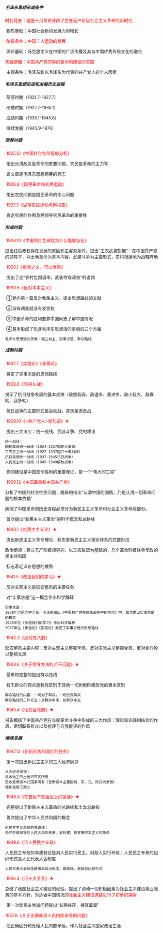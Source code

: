 ##### 毛泽东思想形成条件

​	<font color="red">时代背景：俄国十月革命开辟了世界无产阶级社会主义革命的新时代</font>

​	物质基础：中国社会新的发展力的增长

​	<font color="red">阶级条件：中国工人运动的发展</font>

​	理论基础：马克思主义在中国的广泛传播及其与中国优秀传统文化的融合

​	<font color="red">实践基础：中国共产党领导的革命和建设的实践</font>

​	主观条件：毛泽东和以毛泽东为代表的共产党人的个人因素

##### 毛泽东思想形成和发展历史进程

​	萌芽时期（1921.7-1927.7）

​	形成时期（1927.7-1935.1）

​	成熟时期（1935.1-1945.8）

​	继续发展（1945.9-1976）

##### 萌芽时期

​	<font color="red">1925.12《中国社会各阶级的分析》</font>

​	指出分清敌友是革命的首要问题，农民是革命的主力军

​	该文章是毛泽东思想萌芽的标志

​	<font color="red">1926.9《国民革命和农民运动》</font>

​	指出农民问题是国民革命的中心问题

​	<font color="red">1927.3《湖南农民运动考察报告》</font>

​	肯定农民的作用及党领导农民革命的重要性

##### 形成时期

​	<font color="red">1928.10《中国的红色政权为什么能够存在》</font>

​	提出红色政权存在发展的原因和主客观条件，提出“工农武装割据”：在中国共产党的领导下，以土地革命为基本内容，武装斗争为主要形式，农村根据地为战略阵地

​	<font color="red">1930.1《星星之火，可以燎原》</font>

​	提出了走”农村包围城市，武装夺取政权“的道路

​	<font color="red">1930.5《反对本本主义》</font>

​	①党内第一篇反对教条主义、提出思想路线的文献

​	②没有调查就没有发言权

​	③中国革命的胜利要靠中国同志了解中国情况

​	④基本形成了包含毛泽东思想活的灵魂的三个方面

```
毛泽东思想活的灵魂：独立自主、实事求是、群众路线
```

##### 成熟时期

​	<font color="red">1937.7《实践论》《矛盾论》</font>

​	奠定了实事求是的思想路线

​	<font color="red">1938.6《论持久战》</font>

​	揭示了抗日战争发展的基本规律（敌强我弱、敌退步、我进步、敌小我大、敌寡助、我多助）

​	抗日战争的主要形式是运动战，其次是游击战

​	<font color="red">1939.10《<共产党人>发刊词》★</font>

​	提出三大法宝：统一战线、武装斗争、党的建设

```
统一战线：
国民革命统一战线（1924-1927国民大革命）
工农民主统一战线（1927-1937国共十年对峙）
抗日民族统一战线（1937-1945抗日战争）
人民民主统一战线（1945-1949解放战争）
```

​	党的建设是中国革命胜利的重要保证，是一个“伟大的工程”

​	<font color="red">1939.12《中国革命和中国共产党》</font>

​	分析了中国的社会性质问题，精辟的指出“认清中国的国情，乃是认清一切革命问题的根本依据”

​	阐明了中国革命的历史进程必须分为新民主主义革命和社会主义革命两部分。

​	首次提出“新民主主义革命”的科学概念和总路线

​	<font color="red">1940.1《新民主主义论》★</font>

​	提出新民主主义革命理论，标志着新民主主义理论体系的完整形成

​	政治纲领：建立无产阶级领导的，以工农联盟为基础的，几个革命阶级联合专政的民主共和国

​	标志着毛泽东思想的成熟

​	<font color="red">1941.5《改造我们的学习》★</font>

​	反对主观主义是延安整风的主要任务

​	对“实事求是”这一概念作出科学解释

```
实事求是：
1938年六届六中全会，毛泽东做出《中国共产党在民族战争中的地位》中，首次提出实事求是的概念
1945年在《改造我们的学习》作出科学解释
1937年在《矛盾论》《实践论》奠定了实事求是的思想路线
```

​	<font color="red">1942.2《反对党八股》</font>

​	延安整风主要内容：反对主观主义整顿学风，反对宗派主义整顿党风，反对党八股以整顿文风

​	<font color="red">1943.6《关于领导方法的若干问题》★</font>

​	最早的完整的提出群众路线

​	有无群众的观点是我党区别于其他一切剥削阶级政党的根本区别

```
群众路线的内容：一切为了群众，一切依靠群众
群众路线的工作方法：从群众中来，到群众中去
```

​	<font color="red">1945.4《论联合政府》★</font>

​	报告概括了中国共产党在长期革命斗争中形成的三大作风：理论和实践相结合的作风，密切联系群众以及批评与自我批评的作风

##### 继续发展

​	<font color="red">1947.12《目前形势和我们的任务》</font>

​	第一次提出新民主主义的三大经济纲领

```
三大经济纲领：
没收地主的土地归农民所有
没收官僚资本归国家所有（官僚资本主要指蒋、宋、孔、陈四大家族）
保护民族工商业
```

​	<font color="red">1948.4《在晋绥干部会议上的讲话》★</font>

​	完整提出了新民主主义革命的总路线和土改总路线

​	首次提出了中华人民共和国的概念

```
新民主主义革命的总路线：
无产阶级领导的人民大众的反帝、反封建、反官僚资本主义的革命
```

​	<font color="red">1949.6《论人民民主专政》</font>

​	人民民主专政的本质特征是对人民实行民主，对敌人实行专政；人民民主专政的组织形式是人民代表大会制度

```
人民代表大会制度是根本政治制度，是政体，是政权组织形式
```

​	<font color="red">1956.4《论十大关系》★</font>

​	总结了我国社会主义建设的经验，提出了调动一切积极因素为社会主义建设事业服务的基本方针，对适合中国情况的<font color="red">社会主义建设道路进行了初步的探索</font>

​	第一次就民主党派问题提出“长期共存，相互监督”

​	<font color="red">1957.6《关于正确处理人民内部矛盾的问题》</font>

​	把正确区分和处理人民内部矛盾，作为社会主义国家政治生活
